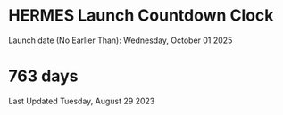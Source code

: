 # HERMES Launch Countdown Clock

Launch date (No Earlier Than): Wednesday, October 01 2025
# 763 days

Last Updated Tuesday, August 29 2023